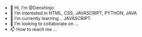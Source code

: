 - 👋 Hi, I’m @Denxhinjo
- 👀 I’m interested in HTML, CSS, JAVASCRIPT, PYTHON, JAVA
- 🌱 I’m currently learning .. JAVASCRIPT.
- 💞️ I’m looking to collaborate on ...
- 📫 How to reach me ...

<!---
Denxhinjo/Denxhinjo is a ✨ special ✨ repository because its `README.md` (this file) appears on your GitHub profile.
You can click the Preview link to take a look at your changes.
--->
